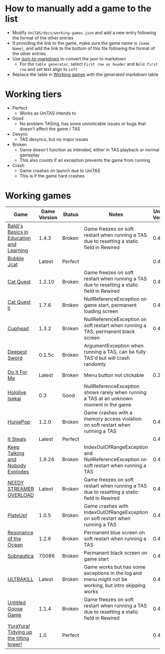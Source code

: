 # How to manually add a game to the list
- Modify `UniTAS/docs/working-games.json` and add a new entry following the format of the other entries
- If providing the link to the game, make sure the game name is `[Game Name]`, and add the link to the bottom of this file following the format of the other entries
- Use [json-to-markdown](https://tableconvert.com/json-to-markdown) to convert the json to markdown
  - For the `table generator`, select `First row as header` and `Bold first row` and set text align to `Left`
- Replace the table in [Working games](#working-games) with the generated markdown table

# Working tiers
- Perfect
  - Works as UniTAS intends to
- Good
  - No problem TASing, has some unnoticable issues or bugs that doesn't affect the game / TAS
- Desync
  - TAS desyncs, but no major issues
- Broken
  - Game doesn't function as intended, either in TAS playback or normal gameplay
  - This also counts if an exception prevents the game from running
- Crash
  - Game crashes on launch due to UniTAS
  - This is if the game hard crashes

# Working games
| **Game**                                   | **Game Version** | **Status** | **Notes**                                                                                             | **UniTAS Version** |
|--------------------------------------------|------------------|------------|-------------------------------------------------------------------------------------------------------|--------------------|
| [Baldi's Basics in Education and Learning] | 1.4.3            | Broken     | Game freezes on soft restart when running a TAS due to resetting a static field in Rewired            | 0.4.0              |
| [Bubble Jcat]                              | Latest           | Perfect    |                                                                                                       | 0.4.0              |
| [Cat Quest]                                | 1.2.10           | Broken     | Game freezes on soft restart when running a TAS due to resetting a static field in Rewired            | 0.4.0              |
| [Cat Quest II]                             | 1.7.6            | Broken     | NullReferenceException on game start, permanent loading screen                                        | 0.4.0              |
| [Cuphead]                                  | 1.3.2            | Broken     | NullReferenceException on soft restart when running a TAS, permanent black screen                     | 0.4.0              |
| [Deepest Sword]                            | 0.1.5c           | Broken     | ArgumentException when running a TAS, can be fully TAS'd but will crash randomly                      |                    |
| [Do It For Me]                             | Latest           | Broken     | Menu button not clickable                                                                             | 0.3.0              |
| [Hololive Isekai]                          | 0.3              | Good       | NullReferenceException shows rarely when running a TAS at an unknown moment in the game               |                    |
| [HuniePop]                                 | 1.2.0            | Broken     | Game crashes with a memory access violation on soft restart when running a TAS                        | 0.4.0              |
| [It Steals]                                | Latest           | Perfect    |                                                                                                       | 0.4.0              |
| [Keep Talking and Nobody Explodes]         | 1.9.24           | Broken     | IndexOutOfRangeException and NullReferenceException on soft restart when running a TAS                | 0.4.0              |
| [NEEDY STREAMER OVERLOAD]                  | Latest           | Broken     | Game freezes on soft restart when running a TAS due to resetting a static field in Rewired            | 0.4.0              |
| [PlateUp!]                                 | 1.0.5            | Broken     | Game crashes with IndexOutOfRangeException on soft restart when running a TAS                         | 0.4.0              |
| [Resonance of the Ocean]                   | 1.2.6            | Broken     | Permanent blue screen on soft restart when running a TAS                                              | 0.4.0              |
| [Subnautica]                               | 70086            | Broken     | Permanent black screen on game start                                                                  | 0.4.0              |
| [ULTRAKILL]                                | Latest           | Broken     | Game works but has some exceptions in the log and menu might not be working, but intro skipping works | 0.4.0              |
| [Untitled Goose Game]                      | 1.1.4            | Broken     | Game freezes on soft restart when running a TAS due to resetting a static field in Rewired            | 0.4.0              |
| [YuraYura! Tidying up the tilting tower!]  | 1.0              | Perfect    |                                                                                                       | 0.4.0              |

[Baldi's Basics in Education and Learning]: https://basically-games.itch.io/baldis-basics
[Bubble Jcat]: https://joysugamu.itch.io/bubble-jcat
[Cat Quest]: https://store.steampowered.com/app/593280/Cat_Quest/
[Cat Quest II]: https://store.steampowered.com/app/914710/Cat_Quest_II/
[Cuphead]: https://store.steampowered.com/app/268910/Cuphead/
[Deepest Sword]: https://cosmicadventuresquad.itch.io/deepest-sword
[Do It For Me]: https://lixiangames.itch.io/doitforme
[Hololive Isekai]: https://drweam.itch.io/hololive-isekai
[HuniePop]: https://store.steampowered.com/app/339800/HuniePop/
[It Steals]: https://store.steampowered.com/app/1349060/It_Steals/
[Keep Talking and Nobody Explodes]: https://store.steampowered.com/app/341800/Keep_Talking_and_Nobody_Explodes/
[NEEDY STREAMER OVERLOAD]: https://store.steampowered.com/app/1451940/NEEDY_STREAMER_OVERLOAD/
[PlateUp!]: https://store.steampowered.com/app/1599600/PlateUp/
[Resonance of the Ocean]: https://uimss.itch.io/resonance-of-the-ocean
[Subnautica]: https://store.steampowered.com/app/264710/Subnautica/
[ULTRAKILL]: https://store.steampowered.com/app/1229490/ULTRAKILL/
[Untitled Goose Game]: https://store.steampowered.com/app/837470/Untitled_Goose_Game/
[YuraYura! Tidying up the tilting tower!]: https://cornflowerblue.itch.io/yurayura-tidying-up-the-tilting-tower

